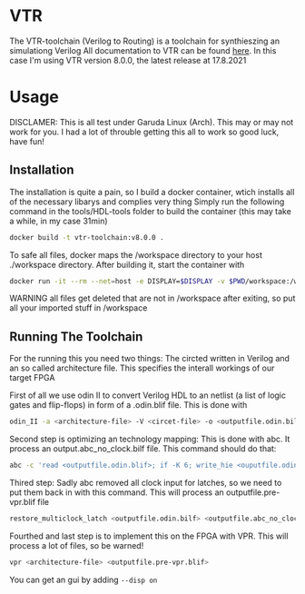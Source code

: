 # VTR
The VTR-toolchain (Verilog to Routing) is a toolchain for synthieszing an simulationg Verilog
All documentation to VTR can be found [here](https://docs.verilogtorouting.org/en/latest/).
In this case I'm using VTR version 8.0.0, the latest release at 17.8.2021

# Usage
DISCLAMER: This is all test under Garuda Linux (Arch). This may or may not work for you. I had a lot of throuble getting this all to work so good luck, have fun!

## Installation
The installation is quite a pain, so I build a docker container, wtich installs all of the necessary libarys and complies very thing Simply run the following command in the tools/HDL-tools folder to build the container (this may take a while, in my case 31min)
```bash
docker build -t vtr-toolchain:v8.0.0 .
```

To safe all files, docker maps the /workspace directory to your host ./workspace directory.
After building it, start the container with
```bash
docker run -it --rm --net=host -e DISPLAY=$DISPLAY -v $PWD/workspace:/workspace -v /tmp/.X11-unix:/tmp/.X11-unix vtr-toolchain:v8.0.0 bash
```

WARNING all files get deleted that are not in /workspace after exiting, so put all your imported stuff in /workspace

## Running The Toolchain

For the running this you need two things: The circted written in Verilog and an so called architecture file. This specifies the interall workings of our target FPGA

First of all we use odin II to convert Verilog HDL to an netlist (a list of logic gates and flip-flops) in form of a .odin.blif file. This is done with
```bash
odin_II -a <architecture-file> -V <circet-file> -o <outputfile.odin.bilf>
```

Second step is optimizing an technology mapping: This is done with abc. It process an output.abc\_no\_clock.bilf file. This command should do that:
```bash
abc -c 'read <outputfile.odin.blif>; if -K 6; write_hie <ouputfile.odin.blif> <outputfile.abc_no_clock.blif>'
```

Thired step: Sadly abc removed all clock input for latches, so we need to put them back in with this command. This will process an outputfile.pre-vpr.blif file
```bash
restore_multiclock_latch <outputfile.odin.bilf> <outputfile.abc_no_clock.blif> <outputfile.pre-vpr.blif>
```

Fourthed and last step is to implement this on the FPGA with VPR. This will process a lot of files, so be warned!
```bash
vpr <architecture-file> <outputfile.pre-vpr.blif>
```

You can get an gui by adding `--disp on`
